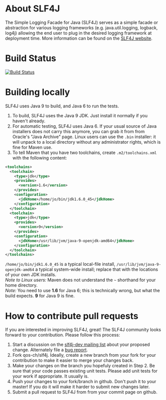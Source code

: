 # About SLF4J
The Simple Logging Facade for Java (SLF4J) serves as a simple facade or abstraction for various logging frameworks (e.g. java.util.logging, logback, log4j) allowing the end user to plug in the desired logging framework at deployment time.
More information can be found on the [SLF4J website](http://www.slf4j.org).

# Build Status
[![Build Status](https://travis-ci.org/qos-ch/slf4j.png)](https://travis-ci.org/qos-ch/slf4j)

# Building locally
SLF4J uses Java 9 to build, and Java 6 to run the tests.

1. To build, SLF4J uses the Java 9 JDK. Just install it normally if you haven't already.
2. For automatic testing, SLF4J uses Java 6. If your usual source of Java installers does not carry this anymore, you can grab it from from Oracle's "Java Archive" page. Linux users can use the `.bin` installer: it will unpack to a local directory without any administrator rights, which is fine for Maven use.
3. To tell Maven that you have two toolchains, create `.m2/toolchains.xml` with the following content:

```xml
<toolchains>
  <toolchain>
    <type>jdk</type>
    <provides>
      <version>1.6</version>
    </provides>
    <configuration>
      <jdkHome>/home/jo/bin/jdk1.6.0_45</jdkHome>
    </configuration>
  </toolchain>
  <toolchain>
    <type>jdk</type>
    <provides>
      <version>9</version>
    </provides>
    <configuration>
      <jdkHome>/usr/lib/jvm/java-9-openjdk-amd64</jdkHome>
    </configuration>
  </toolchain>
</toolchains>
```

`/home/jo/bin/jdk1.6.0_45` is a typical local-file install, `/usr/lib/jvm/java-9-openjdk-amd64` a typical system-wide install; replace that with the locations of your own JDK installs.  
_Note to Linux users:_ Maven does not understand the `~` shorthand for your home directory.  
_Note:_ You need to use __1.6__ for Java 6; this is technically wrong, but what the build expects. __9__ for Java 9 is fine.

# How to contribute pull requests
If you are interested in improving SLF4J, great! The SLF4J community looks forward to your contribution. Please follow this process:

1. Start a discussion on the [slf4j-dev mailing list](http://www.slf4j.org/mailing-lists.html) about your proposed change. Alternately file a [bug report](http://www.slf4j.org/bug-reporting.html).
2. Fork qos-ch/slf4j. Ideally, create a new branch from your fork for your contribution to make it easier to merge your changes back.
3. Make your changes on the branch you hopefuly created in Step 2. Be sure that your code passes existing unit tests. Please add unit tests for your work if appropriate. It usually is.
4. Push your changes to your fork/branch in github. Don't push it to your master! If you do it will make it harder to submit new changes later.
5. Submit a pull request to SLF4J from from your commit page on github.
